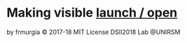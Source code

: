 

# Making visible [launch / open](https://dsii-2018-unirsm.github.io/frmurgia//Making%20visibile/index.html)
 
  
 
 
by frmurgia © 2017-18 MIT License
DSII2018 Lab @UNIRSM
